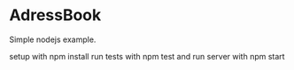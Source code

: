 AdressBook
==========

Simple nodejs example.

setup with  npm install
run tests with  npm test
and run server  with npm start
